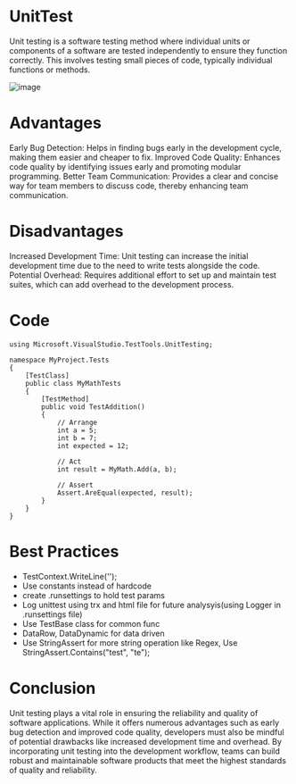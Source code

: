 # UnitTest
Unit testing is a software testing method where individual units or components of a software are tested independently to ensure they function correctly. This involves testing small pieces of code, typically individual functions or methods.

![image](https://github.com/manaskumarm/UnitTest/assets/14363425/7b96476b-bc5e-4464-8e39-4373dbe11857)

# Advantages
Early Bug Detection: Helps in finding bugs early in the development cycle, making them easier and cheaper to fix.
Improved Code Quality: Enhances code quality by identifying issues early and promoting modular programming.
Better Team Communication: Provides a clear and concise way for team members to discuss code, thereby enhancing team communication.

# Disadvantages
Increased Development Time: Unit testing can increase the initial development time due to the need to write tests alongside the code.
Potential Overhead: Requires additional effort to set up and maintain test suites, which can add overhead to the development process.

# Code
```
using Microsoft.VisualStudio.TestTools.UnitTesting;

namespace MyProject.Tests
{
    [TestClass]
    public class MyMathTests
    {
        [TestMethod]
        public void TestAddition()
        {
            // Arrange
            int a = 5;
            int b = 7;
            int expected = 12;

            // Act
            int result = MyMath.Add(a, b);

            // Assert
            Assert.AreEqual(expected, result);
        }
    }
}
```

# Best Practices
* TestContext.WriteLine('');
* Use constants instead of hardcode
* create .runsettings to hold test params
* Log unittest using trx and html file for future analysyis(using Logger in .runsettings file)
* Use TestBase class for common func
* DataRow, DataDynamic for data driven
* Use StringAssert for more string operation like Regex, Use StringAssert.Contains("test", "te");

# Conclusion
Unit testing plays a vital role in ensuring the reliability and quality of software applications. While it offers numerous advantages such as early bug detection and improved code quality, developers must also be mindful of potential drawbacks like increased development time and overhead. By incorporating unit testing into the development workflow, teams can build robust and maintainable software products that meet the highest standards of quality and reliability.
